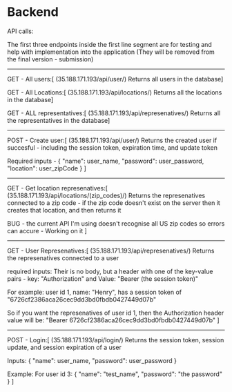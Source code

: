 # Backend

API calls:






The first three endpoints inside the first line segment are for testing and help with implementation into the application (They will be removed from the final version - submission)
***

GET - All users:[
(35.188.171.193/api/user/)
Returns all users in the database]

GET - All Locations:[
(35.188.171.193/api/locations/)
Returns all the locations in the database]

GET - ALL representatives:[
(35.188.171.193/api/represenatives/)
Returns all the representatives in the database]





----------------------------------------------------------------------------------------------------------------------------------------
POST - Create user:[
(35.188.171.193/api/user/)
Returns the created user if succesful - including the session token, expiration time, and update token

Required inputs -
{
    "name": user_name,
    "password": user_password,
    "location": user_zipCode
}
]


----------------------------------------------------------------------------------------------------------------------------------------
GET - Get location represenatives:[
(35.188.171.193/api/locations/(zip_codes)/)
Returns the represenatives connected to a zip code - if the zip code doesn't exist on the server then it creates that location, and then returns it

BUG - the current API I'm using doesn't recognise all US zip codes so errors can accure - Working on it
]




----------------------------------------------------------------------------------------------------------------------------------------
GET - User Represenatives:[
(35.188.171.193/api/represenatives/)
Returns the represenatives connected to a user

required inputs:
Their is no body, but a header with one of the key-value pairs - key: "Authorization" and Value: 
"Bearer (the session token)"

For example: user id 1, name: "Henry", has a session token of "6726cf2386aca26cec9dd3bd0fbdb0427449d07b"

So if you want the represenatives of user id 1, then the Authorization header value will be:
"Bearer 6726cf2386aca26cec9dd3bd0fbdb0427449d07b"
]


----------------------------------------------------------------------------------------------------------------------------------------
POST - Login:[
(35.188.171.193/api/login/)
Returns the session token, session update, and session expiration of a user

Inputs: 
{
    "name": user_name,
    "password": user_password
}

Example:
For user id 3:
{
    "name": "test_name",
    "password": "the password"
}
]



